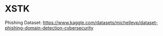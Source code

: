 # XSTK

Phishing Dataset: https://www.kaggle.com/datasets/michellevp/dataset-phishing-domain-detection-cybersecurity

